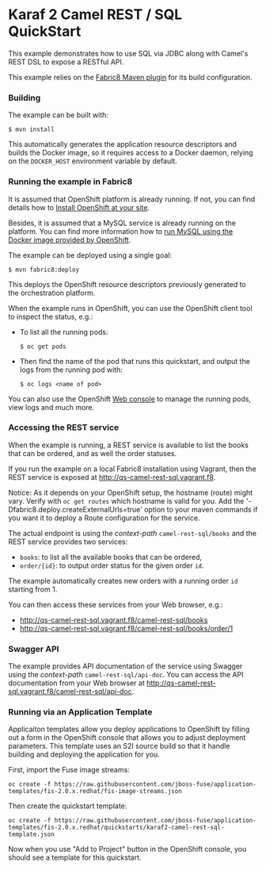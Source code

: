 # Karaf 2 Camel REST / SQL QuickStart

This example demonstrates how to use SQL via JDBC along with Camel's REST DSL to expose a RESTful API.

This example relies on the [Fabric8 Maven plugin](https://maven.fabric8.io) for its build configuration.

### Building

The example can be built with:

    $ mvn install

This automatically generates the application resource descriptors and builds the Docker image, so it requires access to a Docker daemon, relying on the `DOCKER_HOST` environment variable by default.

### Running the example in Fabric8

It is assumed that OpenShift platform is already running. If not, you can find details how to [Install OpenShift at your site](https://docs.openshift.com/enterprise/3.1/install_config/install/index.html).

Besides, it is assumed that a MySQL service is already running on the platform. You can find more information how to [run MySQL using the Docker image provided by OpenShift](https://docs.openshift.com/enterprise/3.1/using_images/db_images/mysql.html).

The example can be deployed using a single goal:

    $ mvn fabric8:deploy

This deploys the OpenShift resource descriptors previously generated to the orchestration platform.

When the example runs in OpenShift, you can use the OpenShift client tool to inspect the status, e.g.:

- To list all the running pods:
    ```
    $ oc get pods
    ```

- Then find the name of the pod that runs this quickstart, and output the logs from the running pod with:
    ```
    $ oc logs <name of pod>
    ```

You can also use the OpenShift [Web console](https://docs.openshift.com/enterprise/3.1/getting_started/developers/developers_console.html#tutorial-video) to manage the running pods, view logs and much more.

### Accessing the REST service

When the example is running, a REST service is available to list the books that can be ordered, and as well the order statuses.

If you run the example on a local Fabric8 installation using Vagrant, then the REST service is exposed at <http://qs-camel-rest-sql.vagrant.f8>.

Notice: As it depends on your OpenShift setup, the hostname (route) might vary. Verify with `oc get routes` which
hostname is valid for you.  Add the '-Dfabric8.deploy.createExternalUrls=true' option to your maven commands if you want it to deploy a Route configuration for the service.

The actual endpoint is using the _context-path_ `camel-rest-sql/books` and the REST service provides two services:

- `books`: to list all the available books that can be ordered,
- `order/{id}`: to output order status for the given order `id`.

The example automatically creates new orders with a running order `id` starting from 1.

You can then access these services from your Web browser, e.g.:

- <http://qs-camel-rest-sql.vagrant.f8/camel-rest-sql/books>
- <http://qs-camel-rest-sql.vagrant.f8/camel-rest-sql/books/order/1>

### Swagger API

The example provides API documentation of the service using Swagger using the _context-path_ `camel-rest-sql/api-doc`. You can access the API documentation from your Web browser at <http://qs-camel-rest-sql.vagrant.f8/camel-rest-sql/api-doc>.


### Running via an Application Template

Applicaiton templates allow you deploy applications to OpenShift by filling out a form in the OpenShift console that allows you to adjust deployment parameters.  This template uses an S2I source build so that it handle building and deploying the application for you.

First, import the Fuse image streams:

    oc create -f https://raw.githubusercontent.com/jboss-fuse/application-templates/fis-2.0.x.redhat/fis-image-streams.json

Then create the quickstart template:

    oc create -f https://raw.githubusercontent.com/jboss-fuse/application-templates/fis-2.0.x.redhat/quickstarts/karaf2-camel-rest-sql-template.json

Now when you use "Add to Project" button in the OpenShift console, you should see a template for this quickstart. 



